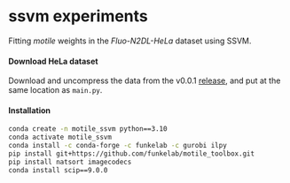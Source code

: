 # ssvm experiments

Fitting _motile_ weights in the _Fluo-N2DL-HeLa_ dataset using SSVM.


#### Download HeLa dataset

Download and uncompress the data from the v0.0.1 [release](https://github.com/lmanan/ssvm_experiments/releases/download/v0.0.1/Fluo-N2DL-HeLa.zip), and put at the same location as `main.py`.

#### Installation


```bash
conda create -n motile_ssvm python==3.10 
conda activate motile_ssvm
conda install -c conda-forge -c funkelab -c gurobi ilpy
pip install git+https://github.com/funkelab/motile_toolbox.git
pip install natsort imagecodecs
conda install scip==9.0.0
```


